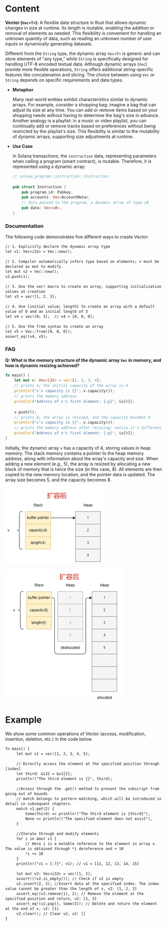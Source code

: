 # Content

**Vector (`Vec<T>`):** A flexible data structure in Rust that allows dynamic changes in size at runtime. Its length is mutable, enabling the addition or removal of elements as needed. This flexibility is convenient for handling an unknown quantity of data, such as reading an unknown number of user inputs or dynamically generating datasets.

Different from the `String` type, the dynamic array `Vec<T>` is generic and can store elements of "any type," while `String` is specifically designed for handling UTF-8 encoded textual data. Although dynamic arrays (`Vec`) provide more flexible operations, `String` offers additional string-specific features like concatenation and slicing. The choice between using `Vec` or `String` depends on specific requirements and data types.

- **Metaphor**
    
    Many real-world entities exhibit characteristics similar to dynamic arrays. For example, consider a shopping bag: imagine a bag that can adjust its size at any time. You can add or remove items based on your shopping needs without having to determine the bag's size in advance. Another analogy is a playlist: in a music or video playlist, you can continually add or remove tracks based on preferences without being restricted by the playlist's size. This flexibility is similar to the mutability of dynamic arrays, supporting size adjustments at runtime.
    
- **Use Case**
    
    In Solana transactions, the `instruction` data, representing parameters when calling a program (smart contract), is mutable. Therefore, it is represented using a dynamic array:
    
    ```rust
    // solana_program::instruction::Instruction
    
    pub struct Instruction {
        pub program_id: Pubkey,
        pub accounts: Vec<AccountMeta>,
        // Data passed to the program, a dynamic array of type u8
        pub data: Vec<u8>,
    }
    ```
    

### Documentation

The following code demonstrates five different ways to create Vector:

```solidity
// 1. Explicitly declare the dynamic array type
let v1: Vec<i32> = Vec::new();

// 2. Compiler automatically infers type based on elements; v must be declared as mut to modify.
let mut v2 = Vec::new();
v2.push(1);

// 3. Use the vec! macro to create an array, supporting initialization values at creation
let v3 = vec![1, 2, 3];

// 4. Use [initial value; length] to create an array with a default value of 0 and an initial length of 3
let v4 = vec![0; 3];  // v4 = [0, 0, 0];

// 5. Use the from syntax to create an array
let v5 = Vec::from([0, 0, 0]);
assert_eq!(v4, v5);
```

### FAQ

**Q: What is the memory structure of the dynamic array `Vec` in memory, and how is dynamic resizing achieved?**

```rust
fn main() {
    let mut v: Vec<i32> = vec![1, 2, 3, 4];
    // prints 4; the initial capacity of the array is 4
    println!("v's capacity is {}", v.capacity());
    // prints the memory address
    println!("Address of v's first element: {:p}", &v[0]);

    v.push(5);
    // prints 8; the array is resized, and the capacity becomes 8
    println!("v's capacity is {}", v.capacity());
    // prints the memory address after resizing; notice it's different from the previous address
    println!("Address of v's first element: {:p}", &v[0]);
}
```

Initially, the dynamic array `v` has a capacity of 4, storing values in heap memory. The stack memory contains a pointer to the heap memory address, along with information about the array's capacity and size. When adding a new element (e.g., 5), the array is resized by allocating a new block of memory that is twice the size (in this case, 8). All elements are then copied to the new memory location, and the pointer data is updated. The array size becomes 5, and the capacity becomes 8.

![动态数组1.png](./img/8-1.png)

![动态数组2.png](./img/8-2.png)

# Example

We show some common operations of Vector (access, modification, insertion, deletion, etc.) in the code below.

```solidity
fn main() {
     let mut v1 = vec![1, 2, 3, 4, 5];

     // Directly access the element at the specified position through [index]
     let third: &i32 = &v1[2];
     println!("The third element is {}", third);

     //Access through the .get() method to prevent the subscript from going out of bounds
     // match belongs to pattern matching, which will be introduced in detail in subsequent chapters.
     match v1.get(2) {
         Some(third) => println!("The third element is {third}"),
         None => println!("The specified element does not exist"),
     }

     //Iterate through and modify elements
     for i in &mut v1 {
         // Here i is a mutable reference to the element in array v. The value is obtained through *i dereference and + 10
         *i += 10
     }
     println!("v1 = {:?}", v1); // v1 = [11, 12, 13, 14, 15]

     let mut v2: Vec<i32> = vec![1, 2];
     assert!(!v2.is_empty()); // Check if v2 is empty
     v2.insert(2, 3); //Insert data at the specified index. The index value cannot be greater than the length of v, v2: [1, 2, 3]
     assert_eq!(v2.remove(1), 2); // Remove the element at the specified position and return, v2: [1, 3]
     assert_eq!(v2.pop(), Some(3)); // Delete and return the element at the end of v, v2: [1]
     v2.clear(); // Clear v2, v2: []
}
```